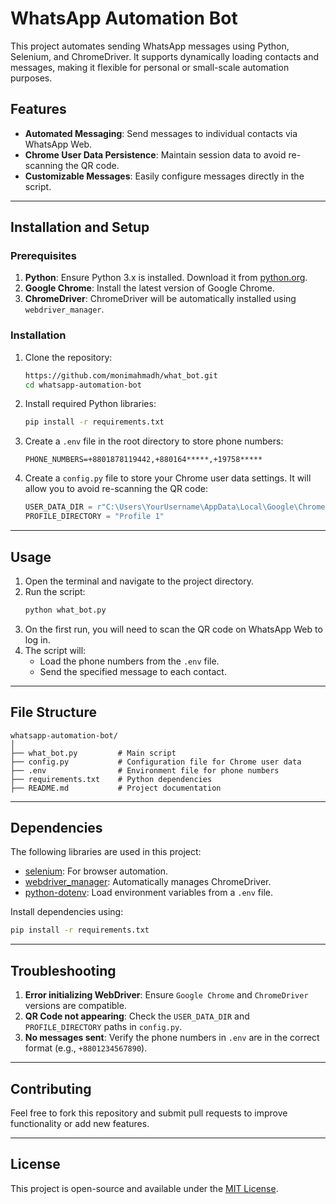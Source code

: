 # WhatsApp Automation Bot

This project automates sending WhatsApp messages using Python, Selenium, and ChromeDriver. It supports dynamically loading contacts and messages, making it flexible for personal or small-scale automation purposes.

## Features
- **Automated Messaging**: Send messages to individual contacts via WhatsApp Web.
- **Chrome User Data Persistence**: Maintain session data to avoid re-scanning the QR code.
- **Customizable Messages**: Easily configure messages directly in the script.

---

## Installation and Setup

### Prerequisites
1. **Python**: Ensure Python 3.x is installed. Download it from [python.org](https://www.python.org/).
2. **Google Chrome**: Install the latest version of Google Chrome.
3. **ChromeDriver**: ChromeDriver will be automatically installed using `webdriver_manager`.

### Installation
1. Clone the repository:
   ```bash
   https://github.com/monimahmadh/what_bot.git
   cd whatsapp-automation-bot
   ```
2. Install required Python libraries:
   ```bash
   pip install -r requirements.txt
   ```
3. Create a `.env` file in the root directory to store phone numbers:
   ```plaintext
   PHONE_NUMBERS=+8801878119442,+880164*****,+19758*****
   ```

4. Create a `config.py` file to store your Chrome user data settings. It will allow you to avoid re-scanning the QR code:
   ```python
   USER_DATA_DIR = r"C:\Users\YourUsername\AppData\Local\Google\Chrome\User Data"
   PROFILE_DIRECTORY = "Profile 1"
   ```

---

## Usage

1. Open the terminal and navigate to the project directory.
2. Run the script:
   ```bash
   python what_bot.py
   ```
3. On the first run, you will need to scan the QR code on WhatsApp Web to log in.
4. The script will:
   - Load the phone numbers from the `.env` file.
   - Send the specified message to each contact.

---

## File Structure
```plaintext
whatsapp-automation-bot/
│
├── what_bot.py         # Main script
├── config.py           # Configuration file for Chrome user data
├── .env                # Environment file for phone numbers
├── requirements.txt    # Python dependencies
├── README.md           # Project documentation
```

---

## Dependencies
The following libraries are used in this project:
- [selenium](https://pypi.org/project/selenium/): For browser automation.
- [webdriver_manager](https://pypi.org/project/webdriver-manager/): Automatically manages ChromeDriver.
- [python-dotenv](https://pypi.org/project/python-dotenv/): Load environment variables from a `.env` file.

Install dependencies using:
```bash
pip install -r requirements.txt
```

---

## Troubleshooting
1. **Error initializing WebDriver**: Ensure `Google Chrome` and `ChromeDriver` versions are compatible.
2. **QR Code not appearing**: Check the `USER_DATA_DIR` and `PROFILE_DIRECTORY` paths in `config.py`.
3. **No messages sent**: Verify the phone numbers in `.env` are in the correct format (e.g., `+8801234567890`).

---

## Contributing
Feel free to fork this repository and submit pull requests to improve functionality or add new features.

---

## License
This project is open-source and available under the [MIT License](LICENSE).

